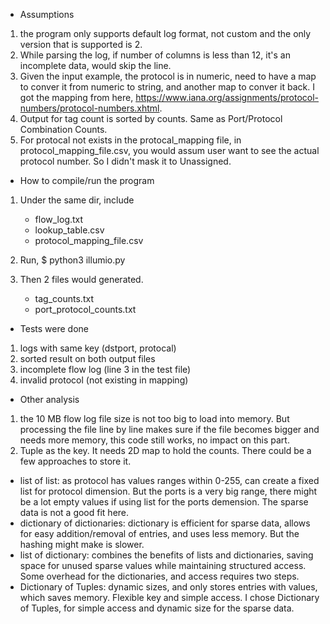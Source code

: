 - Assumptions
1. the program only supports default log format, not custom and the only version that is supported is 2.
2. While parsing the log, if number of columns is less than 12, it's an incomplete data, would skip the line.
3. Given the input example, the protocol is in numeric, need to have a map to conver it from numeric to string, and another map to conver it back. 
   I got the mapping from here, https://www.iana.org/assignments/protocol-numbers/protocol-numbers.xhtml.
4. Output for tag count is sorted by counts. Same as Port/Protocol Combination Counts.
5. For protocal not exists in the protocal_mapping file, in protocol_mapping_file.csv, you would assum user want to see the actual protocol number. So I didn't mask it to Unassigned. 

- How to compile/run the program
1. Under the same dir, include
	- flow_log.txt
	- lookup_table.csv
	- protocol_mapping_file.csv

2. Run,
$ python3 illumio.py

3. Then 2 files would generated.
	- tag_counts.txt 
	- port_protocol_counts.txt

- Tests were done
1. logs with same key (dstport, protocal)
2. sorted result on both output files
3. incomplete flow log (line 3 in the test file)
4. invalid protocol (not existing in mapping)

- Other analysis
1. the 10 MB flow log file size is not too big to load into memory. But processing the file line by line makes sure if the file becomes bigger and needs more memory, this code still works, no impact on this part.
2. Tuple as the key. 
It needs 2D map to hold the counts. There could be a few approaches to store it.
- list of list: as protocol has values ranges within 0-255, can create a fixed list for protocol dimension. But the ports is a very big range, there might be a lot empty values if using list for the ports demension. The sparse data is not a good fit here.
- dictionary of dictionaries: dictionary is efficient for sparse data, allows for easy addition/removal of entries, and uses less memory. But the hashing might make is slower. 
- list of dictionary: combines the benefits of lists and dictionaries, saving space for unused sparse values while maintaining structured access. Some overhead for the dictionaries, and access requires two steps.
- Dictionary of Tuples: dynamic sizes, and only stores entries with values, which saves memory. Flexible key and simple access.
I chose Dictionary of Tuples, for simple access and dynamic size for the sparse data.

